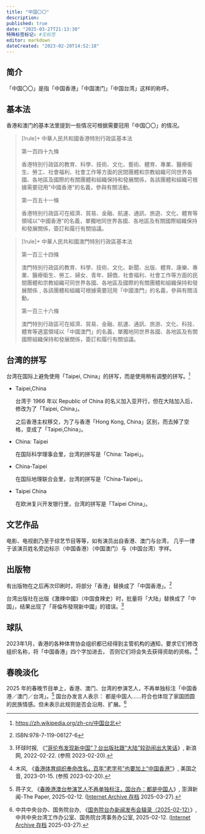 ```yaml
---
title: "中国〇〇"
description:
published: true
date: "2025-03-27T21:13:30"
特殊标签标记: #无标签
editor: markdown
dateCreated: "2023-02-20T14:52:18"
---
```


## 简介

「中国〇〇」是指「中国香港」「中国澳门」「中国台湾」这样的称呼。

## 基本法

香港和澳门的基本法里提到一些情况可根据需要冠用「中国〇〇」的情况。

> [!rule]+ 中華人民共和國香港特別行政區基本法
>
> 第一百四十九條
>
> 香港特別行政區的教育、科學、技術、文化、藝術、體育、專業、醫療衞生、勞工、社會福利、社會工作等方面的民間團體和宗教組織可同世界各國、各地區及國際的有關團體和組織保持和發展關係，各該團體和組織可根據需要冠用"中國香港"的名義，參與有關活動。
>
> 第一百五十一條
>
> 香港特別行政區可在經濟、貿易、金融、航運、通訊、旅遊、文化、體育等領域以"中國香港"的名義，單獨地同世界各國、各地區及有關國際組織保持和發展關係，簽訂和履行有關協議。

> [!rule]+ 中華人民共和國澳門特別行政區基本法
>
> 第一百三十四條
>
> 澳門特別行政區的教育、科學、技術、文化、新聞、出版、體育、康樂、專業、醫療衛生、勞工、婦女、青年、歸僑、社會福利、社會工作等方面的民間團體和宗教組織可同世界各國、各地區及國際的有關團體和組織保持和發展關係﹐各該團體和組織可根據需要冠用「中國澳門」的名義，參與有關活動。
>
> 第一百三十六條
>
> 澳門特別行政區可在經濟、貿易、金融、航運、通訊、旅游、文化、科技、體育等適當領域以「中國澳門」的名義，單獨地同世界各國、各地區及有關國際組織保持和發展關係，簽訂和履行有關協議。

## 台湾的拼写

台湾在国际上避免使用「Taipei, China」的拼写，而是使用稍有调整的拼写。[^wiki]

[^wiki]: <https://zh.wikipedia.org/zh-cn/中国台北>

+   Taipei,China

    台湾于 1966 年以 Republic of China 的名义加入亚开行，但在大陆加入后，修改为了「Taipei, China」。

    之后香港主权移交，为了与香港「Hong Kong, China」区别，而去掉了空格，变成了「Taipei,China」。

+   China: Taipei

    在国际科学理事会里，台湾的拼写是「China: Taipei」。

+   China-Taipei

    在国际地理联合会里，台湾的拼写是「China-Taipei」。

+   Taipei China

    在欧洲复兴开发银行里，台湾的拼写是「Taipei China」。

## 文艺作品

电影、电视剧乃至于综艺节目等等，如有演员出自香港、澳门与台湾，
几乎一律于该演员姓名旁边标示（中国香港）（中国澳门）与（中国台湾）字样。

## 出版物

有出版物在之后再次印刷时，将部分「香港」替换成了「中国香港」。[^is1]

[^is1]: ISBN:978-7-119-06127-6

台湾出版社在出版《激辣中國》（中国食辣史）时，批量将「大陆」替换成了「中国」，结果出现了「哥倫布發現新中國」的错误。[^262721]

[^262721]: 环球时报, 《[“哥伦布发现新中国”？台出版社跟“大陆”较劲闹出大笑话](https://web.archive.org/web/20230220072412/https://finance.sina.com.cn/wm/2022-02-22/doc-imcwiwss2262721.shtml)》, 新浪网, 2022-02-22. (参照 2023-02-20).

## 球队

2023年1月，香港的各种体育协会组织都已经得到主管机构的通知，要求它们修改组织名称，将「中国香港」四个字加进去，
否则它们将会失去获得资助的资格。[^18532]

[^18532]: 木风, 《[香港体育组织奉命改名，百年“老字号”也要加上“中国香港”](https://web.archive.org/web/20230117035313/https://www.voachinese.com/a/hong-kong-olympic-committee-presses-sports-bodies-to-put-china-into-their-names-20230114/6918532.html)》, 美国之音, 2023-01-15. (参照 2023-02-20).

## 春晚淡化

2025 年的春晚节目单上，香港、澳门、台湾的参演艺人，不再单独标注「中国香港／澳门／台湾」。[^40010] 国台办发言人表示：
都是中国人……符合也体现了家国团圆的民族情感。但未表示此规则是否会沿用、扩展。[^83879]

[^40010]: 蒋子文, 《[春晚港澳台参演艺人不再单独标注，国台办：都是中国人](https://www.thepaper.cn/newsDetail_forward_30140010)》, 澎湃新闻-The Paper, 2025-02-12. ([Internet Archive 存档](https://web.archive.org/web/20250327125938/https://www.thepaper.cn/newsDetail_forward_30140010) 2025-03-27).

[^83879]: 中共中央台办、国务院台办, 《[国务院台办新闻发布会辑录（2025-02-12）](http://www.gwytb.gov.cn/m/speech/202502/t20250212_12683879.htm)》, 中共中央台湾工作办公室、国务院台湾事务办公室, 2025-02-12. ([Internet Archive 存档](https://web.archive.org/web/20250222140542/http://www.gwytb.gov.cn/m/speech/202502/t20250212_12683879.htm) 2025-03-27).

